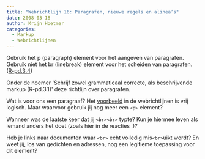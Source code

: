 ```yaml
---
title: "Webrichtlijn 16: Paragrafen, nieuwe regels en alinea’s"
date: 2008-03-18
author: Krijn Hoetmer
categories: 
  - Markup
  - Webrichtlijnen
---
```

Gebruik het p (paragraph) element voor het aangeven van paragrafen. Gebruik niet het br (linebreak) element voor het scheiden van paragrafen. ([R-pd.3.4](http://www.webrichtlijnen.nl/handleiding/ontwikkeling/productie/beschrijvende-markup/het-schrijven-van/paragrafen/#r-pd-3-4))

Onder de noemer 'Schrijf zowel grammaticaal correcte, als beschrijvende markup (R-pd.3.1)' deze richtlijn over paragrafen.

Wat is voor ons een paragraaf? Het [voorbeeld](http://www.webrichtlijnen.nl/handleiding/ontwikkeling/productie/beschrijvende-markup/het-schrijven-van/paragrafen/#vb-paragraaf-markup) in de webrichtlijnen is vrij logisch. Maar waarvoor gebruik jij nog meer een `<p>` element?

Wanneer was de laatste keer dat jij `<br><br>` typte? Kun je hiermee leven als iemand anders het doet (zoals hier in de reacties :)?

Heb je links naar documenten waar `<br>` echt volledig mis`<br>`uikt wordt? En weet jij, los van gedichten en adressen, nog een legitieme toepassing voor dit element?
